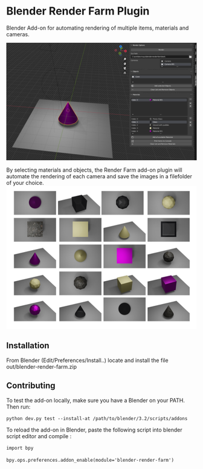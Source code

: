 # Blender Render Farm Plugin

Blender Add-on for automating rendering of multiple items, materials and cameras.

![screenshot.png](screenshot.png)

By selecting materials and objects, the Render Farm add-on plugin will automate the rendering of each camera and save the images in a filefolder of your choice. 
![grid.png](test%2Fgrid.png)

## Installation

From Blender (Edit/Preferences/Install..) locate and install the file out/blender-render-farm.zip

## Contributing

To test the add-on locally, make sure you have a Blender on your PATH.
Then run:

```
python dev.py test --install-at /path/to/blender/3.2/scripts/addons
```

To reload the add-on in Blender, paste the following script into blender script editor and compile :

```
import bpy
 
bpy.ops.preferences.addon_enable(module='blender-render-farm')

```